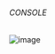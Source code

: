 ###### CONSOLE
![image](https://user-images.githubusercontent.com/43517199/209409252-8f15af21-f6d5-43fc-bbc3-b02c45338b4b.png)
